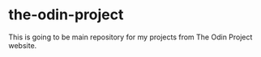 # the-odin-project
This is going to be main repository for my projects from The Odin Project website.
